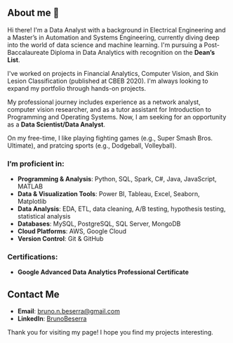 ## About me 👋

Hi there! I'm a Data Analyst with a background in Electrical Engineering and a Master’s in Automation and Systems Engineering, currently diving deep into the world of data science and machine learning. I'm pursuing a Post-Baccalaureate Diploma in Data Analytics with recognition on the **Dean’s List**.

I've worked on projects in Financial Analytics, Computer Vision, and Skin Lesion Classification (published at CBEB 2020). I'm always looking to expand my portfolio through hands-on projects.

My professional journey includes experience as a network analyst, computer vision researcher, and as a tutor assistant for Introduction to Programming and Operating Systems. Now, I am seeking for an opportunity as a **Data Scientist/Data Analyst**.

On my free-time, I like playing fighting games (e.g., Super Smash Bros. Ultimate), and pratcing sports (e.g., Dodgeball, Volleyball).

### I’m proficient in:

- **Programming & Analysis**: Python, SQL, Spark, C#, Java, JavaScript, MATLAB
- **Data & Visualization Tools**: Power BI, Tableau, Excel, Seaborn, Matplotlib
- **Data Analysis**: EDA, ETL, data cleaning, A/B testing, hypothesis testing, statistical analysis
- **Databases**: MySQL, PostgreSQL, SQL Server, MongoDB  
- **Cloud Platforms**: AWS, Google Cloud
- **Version Control**: Git & GitHub

### Certifications:  
- **Google Advanced Data Analytics Professional Certificate**

## Contact Me

- **Email**: [bruno.n.beserra@gmail.com](bruno.n.beserra@gmail.com)
- **LinkedIn**: [BrunoBeserra](https://www.linkedin.com/in/bruno-beserra/)

Thank you for visiting my page! I hope you find my projects interesting.
